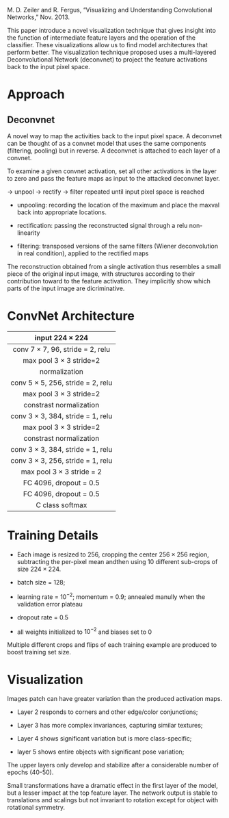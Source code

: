 M. D. Zeiler and R. Fergus, “Visualizing and Understanding Convolutional Networks,” Nov. 2013.

This paper introduce a novel visualization technique that gives insight into the function of intermediate feature layers and the operation of the classifier. These visualizations allow us to find model architectures that perform better. The visualization technique proposed uses a multi-layered Deconvolutional Network (deconvnet) to project the feature activations back to the input pixel space.

# Approach

## Deconvnet

A novel way to map the activities back to the input pixel space. A deconvnet can be thought of as a convnet model that uses the same components (filtering, pooling) but in reverse. A deconvnet is attached to each layer of a convnet.

To examine a given convnet activation, set all other activations in the layer to zero and pass the feature maps as input to the attacked deconvnet layer.

-> unpool -> rectify -> filter repeated until input pixel space is reached

- unpooling: recording the location of the maximum and place the maxval back into appropriate locations.

- rectification: passing the reconstructed signal through a relu non-linearity

- filtering: transposed versions of the same filters (Wiener deconvolution in real condition), applied to the rectified maps

The reconstruction obtained from a single activation thus resembles a small piece of the original input image, with structures according to their contribution toward to the feature activation. They implicitly show which parts of the input image are dicriminative.

# ConvNet Architecture

| input $224 \times 224$                      |
| :-----:                                     |
| conv $7\times 7$, $96$, stride = $2$, relu  |
| max pool $3\times 3$ stride=2               |
| normalization                               |
| conv $5\times 5$, $256$, stride = $2$, relu |
| max pool $3\times 3$ stride=2               |
| constrast normalization                     |
| conv $3\times 3$, $384$, stride = $1$, relu |
| max pool $3\times 3$ stride=2               |
| constrast normalization                     |
| conv $3\times 3$, $384$, stride = $1$, relu |
| conv $3\times 3$, $256$, stride = $1$, relu |
| max pool $3\times 3$ stride = $2$           |
| FC 4096, dropout = 0.5                      |
| FC 4096, dropout = 0.5                        |
| C class softmax                             |

# Training Details

- Each image is resized to $256$, cropping the center $256 \times 256$ region, subtracting the per-pixel mean andthen using 10 different sub-crops of size $224 \times 224$.

- batch size = $128$;

- learning rate = $10^{-2}$; momentum = $0.9$; annealed manully when the validation error plateau

- dropout rate = $0.5$

- all weights initialized to $10^{-2}$ and biases set to $0$

Multiple different crops and flips of each training example are produced to boost training set size.

# Visualization

Images patch can have greater variation than the produced activation maps.

- Layer 2 responds to corners and other edge/color conjunctions; 

- Layer 3 has more complex invariances, capturing similar textures;

- Layer 4 shows significant variation but is more class-specific;

- layer 5 shows entire objects with significant pose variation;

The upper layers only develop and stabilize after a considerable number of epochs (40-50). 

Small transformations have a dramatic effect in the first layer of the model, but a lesser impact at the top feature layer. The network output is stable to translations and scalings but not invariant to rotation except for object with rotational symmetry.
